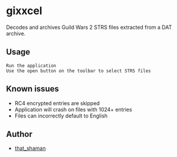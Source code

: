 gixxcel
=======

Decodes and archives Guild Wars 2 STRS files extracted from a DAT archive.

Usage
-----

    Run the application
    Use the open button on the toolbar to select STRS files

Known issues
------------

* RC4 encrypted entries are skipped
* Application will crash on files with 1024+ entries
* Files can incorrectly default to English

Author
-------

* [that_shaman](https://http://thatshaman.blogspot.com/)
